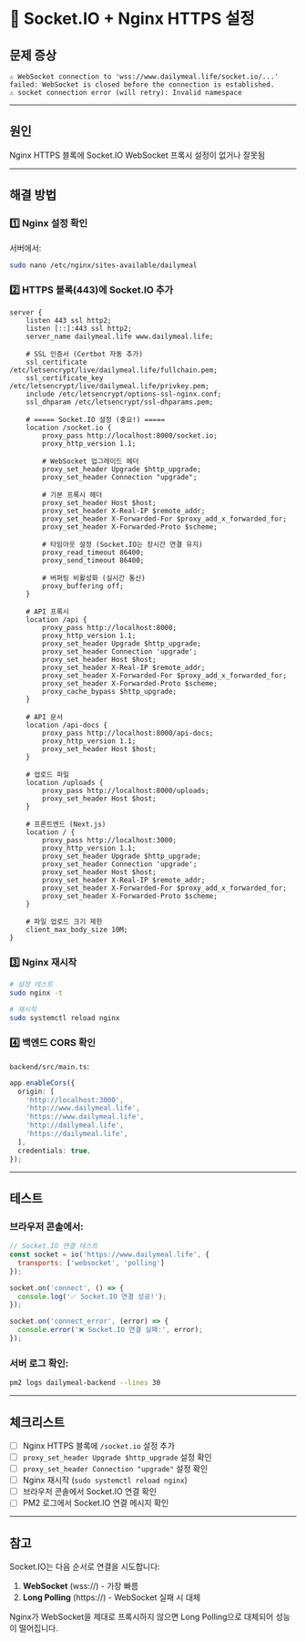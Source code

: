 # 🔌 Socket.IO + Nginx HTTPS 설정

## 문제 증상

```
⚠️ WebSocket connection to 'wss://www.dailymeal.life/socket.io/...' failed: WebSocket is closed before the connection is established.
⚠️ socket connection error (will retry): Invalid namespace
```

---

## 원인

Nginx HTTPS 블록에 Socket.IO WebSocket 프록시 설정이 없거나 잘못됨

---

## 해결 방법

### 1️⃣ Nginx 설정 확인

서버에서:
```bash
sudo nano /etc/nginx/sites-available/dailymeal
```

### 2️⃣ HTTPS 블록(443)에 Socket.IO 추가

```nginx
server {
    listen 443 ssl http2;
    listen [::]:443 ssl http2;
    server_name dailymeal.life www.dailymeal.life;
    
    # SSL 인증서 (Certbot 자동 추가)
    ssl_certificate /etc/letsencrypt/live/dailymeal.life/fullchain.pem;
    ssl_certificate_key /etc/letsencrypt/live/dailymeal.life/privkey.pem;
    include /etc/letsencrypt/options-ssl-nginx.conf;
    ssl_dhparam /etc/letsencrypt/ssl-dhparams.pem;
    
    # ===== Socket.IO 설정 (중요!) =====
    location /socket.io {
        proxy_pass http://localhost:8000/socket.io;
        proxy_http_version 1.1;
        
        # WebSocket 업그레이드 헤더
        proxy_set_header Upgrade $http_upgrade;
        proxy_set_header Connection "upgrade";
        
        # 기본 프록시 헤더
        proxy_set_header Host $host;
        proxy_set_header X-Real-IP $remote_addr;
        proxy_set_header X-Forwarded-For $proxy_add_x_forwarded_for;
        proxy_set_header X-Forwarded-Proto $scheme;
        
        # 타임아웃 설정 (Socket.IO는 장시간 연결 유지)
        proxy_read_timeout 86400;
        proxy_send_timeout 86400;
        
        # 버퍼링 비활성화 (실시간 통신)
        proxy_buffering off;
    }
    
    # API 프록시
    location /api {
        proxy_pass http://localhost:8000;
        proxy_http_version 1.1;
        proxy_set_header Upgrade $http_upgrade;
        proxy_set_header Connection 'upgrade';
        proxy_set_header Host $host;
        proxy_set_header X-Real-IP $remote_addr;
        proxy_set_header X-Forwarded-For $proxy_add_x_forwarded_for;
        proxy_set_header X-Forwarded-Proto $scheme;
        proxy_cache_bypass $http_upgrade;
    }
    
    # API 문서
    location /api-docs {
        proxy_pass http://localhost:8000/api-docs;
        proxy_http_version 1.1;
        proxy_set_header Host $host;
    }
    
    # 업로드 파일
    location /uploads {
        proxy_pass http://localhost:8000/uploads;
        proxy_set_header Host $host;
    }
    
    # 프론트엔드 (Next.js)
    location / {
        proxy_pass http://localhost:3000;
        proxy_http_version 1.1;
        proxy_set_header Upgrade $http_upgrade;
        proxy_set_header Connection 'upgrade';
        proxy_set_header Host $host;
        proxy_set_header X-Real-IP $remote_addr;
        proxy_set_header X-Forwarded-For $proxy_add_x_forwarded_for;
        proxy_set_header X-Forwarded-Proto $scheme;
    }
    
    # 파일 업로드 크기 제한
    client_max_body_size 10M;
}
```

### 3️⃣ Nginx 재시작

```bash
# 설정 테스트
sudo nginx -t

# 재시작
sudo systemctl reload nginx
```

### 4️⃣ 백엔드 CORS 확인

`backend/src/main.ts`:
```typescript
app.enableCors({
  origin: [
    'http://localhost:3000',
    'http://www.dailymeal.life',
    'https://www.dailymeal.life',
    'http://dailymeal.life',
    'https://dailymeal.life',
  ],
  credentials: true,
});
```

---

## 테스트

### 브라우저 콘솔에서:
```javascript
// Socket.IO 연결 테스트
const socket = io('https://www.dailymeal.life', {
  transports: ['websocket', 'polling']
});

socket.on('connect', () => {
  console.log('✅ Socket.IO 연결 성공!');
});

socket.on('connect_error', (error) => {
  console.error('❌ Socket.IO 연결 실패:', error);
});
```

### 서버 로그 확인:
```bash
pm2 logs dailymeal-backend --lines 30
```

---

## 체크리스트

- [ ] Nginx HTTPS 블록에 `/socket.io` 설정 추가
- [ ] `proxy_set_header Upgrade $http_upgrade` 설정 확인
- [ ] `proxy_set_header Connection "upgrade"` 설정 확인
- [ ] Nginx 재시작 (`sudo systemctl reload nginx`)
- [ ] 브라우저 콘솔에서 Socket.IO 연결 확인
- [ ] PM2 로그에서 Socket.IO 연결 메시지 확인

---

## 참고

Socket.IO는 다음 순서로 연결을 시도합니다:
1. **WebSocket** (wss://) - 가장 빠름
2. **Long Polling** (https://) - WebSocket 실패 시 대체

Nginx가 WebSocket을 제대로 프록시하지 않으면 Long Polling으로 대체되어 성능이 떨어집니다.
